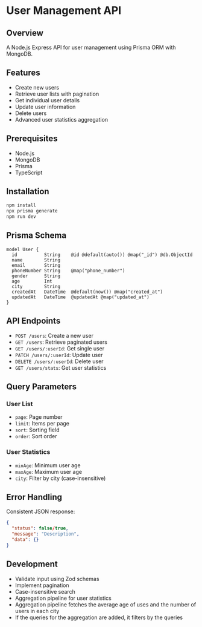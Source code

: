 # User Management API

## Overview
A Node.js Express API for user management using Prisma ORM with MongoDB.

## Features
- Create new users
- Retrieve user lists with pagination
- Get individual user details
- Update user information
- Delete users
- Advanced user statistics aggregation

## Prerequisites
- Node.js
- MongoDB
- Prisma
- TypeScript

## Installation
```bash
npm install
npx prisma generate
npm run dev
```

## Prisma Schema
```prisma
model User {
  id          String    @id @default(auto()) @map("_id") @db.ObjectId
  name        String
  email       String
  phoneNumber String    @map("phone_number")
  gender      String
  age         Int
  city        String
  createdAt   DateTime  @default(now()) @map("created_at")
  updatedAt   DateTime  @updatedAt @map("updated_at")
}
```

## API Endpoints
- `POST /users`: Create a new user
- `GET /users`: Retrieve paginated users
- `GET /users/:userId`: Get single user
- `PATCH /users/:userId`: Update user
- `DELETE /users/:userId`: Delete user
- `GET /users/stats`: Get user statistics

## Query Parameters
### User List
- `page`: Page number
- `limit`: Items per page
- `sort`: Sorting field
- `order`: Sort order

### User Statistics
- `minAge`: Minimum user age
- `maxAge`: Maximum user age
- `city`: Filter by city (case-insensitive)

## Error Handling
Consistent JSON response:
```json
{
  "status": false/true,
  "message": "Description",
  "data": {}
}
```

## Development
- Validate input using Zod schemas
- Implement pagination
- Case-insensitive search
- Aggregation pipeline for user statistics
- Aggregation pipeline fetches the average age of uses and the number of users in each city
- If the queries for the aggregation are added, it filters by the queries